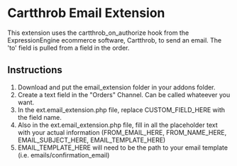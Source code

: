 # Cartthrob Email Extension

This extension uses the cartthrob_on_authorize hook from the ExpressionEngine ecommerce software, Cartthrob, to send an email. The 'to' field is pulled from a field in the order. 

## Instructions
1. Download and put the email_extension folder in your addons folder. 
2. Create a text field in the "Orders" Channel. Can be called whateever you want.
3. In the ext.email_extension.php file, replace CUSTOM_FIELD_HERE with the field name.
4. Also in the ext.email_extension.php file, fill in all the placeholder text with your actual information (FROM_EMAIL_HERE, FROM_NAME_HERE, EMAIL_SUBJECT_HERE, EMAIL_TEMPLATE_HERE)
5. EMAIL_TEMPLATE_HERE will need to be the path to your email template (i.e. emails/confirmation_email)


